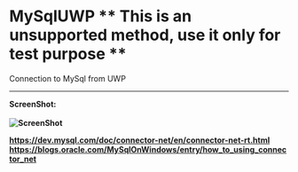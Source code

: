 # MySqlUWP ** This is an unsupported method, use it only for test purpose **
Connection to MySql from UWP

_______________________________________________________
<b>ScreenShot:<br><br>
![ScreenShot](https://github.com/rubgithub/MySqlUWP/blob/master/mysql.png)

https://dev.mysql.com/doc/connector-net/en/connector-net-rt.html
https://blogs.oracle.com/MySqlOnWindows/entry/how_to_using_connector_net
